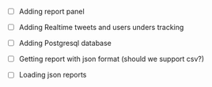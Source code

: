 - [ ] Adding report panel
- [ ] Adding Realtime tweets and users unders tracking
- [ ] Adding Postgresql database
- [ ] Getting report with json format (should we support csv?)
- [ ] Loading json reports


